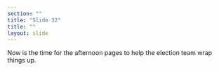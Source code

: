```yaml
---
section: ""
title: "Slide 32"
title: ""
layout: slide
---
```


Now is the time for the afternoon pages to help the election team wrap things up.
